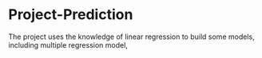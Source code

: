 # Project-Prediction
The project uses the knowledge of linear regression to build some models, including multiple regression model, 
